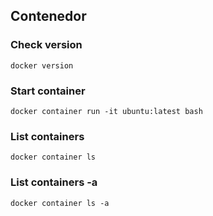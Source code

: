 ## Contenedor

### Check version
```
docker version
```

### Start container
```
docker container run -it ubuntu:latest bash
```

### List containers
```
docker container ls
```

### List containers -a
```
docker container ls -a
```